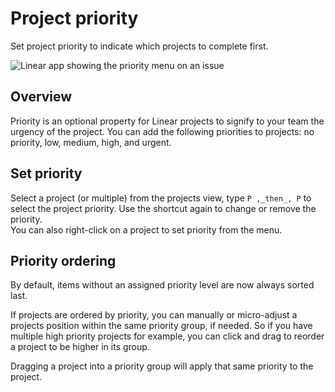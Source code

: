 # Project priority

Set project priority to indicate which projects to complete first.

![Linear app showing the priority menu on an issue](https://webassets.linear.app/images/ornj730p/production/a071996f1c0bd3c3ac31f0599bd04f94d4af43d7-984x613.png?q=95&auto=format&dpr=2)

## Overview

Priority is an optional property for Linear projects to signify to your team the urgency of the project. You can add the following priorities to projects: no priority, low, medium, high, and urgent.

## Set priority

Select a project (or multiple) from the projects view, type `P ,_then_, P` to select the project priority. Use the shortcut again to change or remove the priority.  
You can also right-click on a project to set priority from the menu.

## Priority ordering

By default, items without an assigned priority level are now always sorted last.

If projects are ordered by priority, you can manually or micro-adjust a projects position within the same priority group, if needed. So if you have multiple high priority projects for example, you can click and drag to reorder a project to be higher in its group.   
  
Dragging a project into a priority group will apply that same priority to the project.